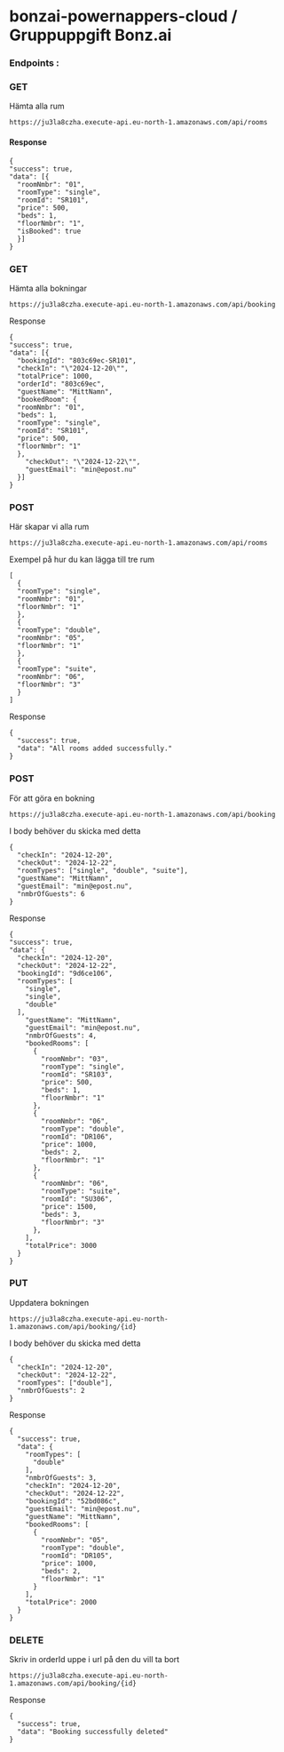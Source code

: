 # bonzai-powernappers-cloud / Gruppuppgift Bonz.ai

### Endpoints :

### GET

Hämta alla rum

```
https://ju3la8czha.execute-api.eu-north-1.amazonaws.com/api/rooms
```

#### Response

```
{
"success": true,
"data": [{
  "roomNmbr": "01",
  "roomType": "single",
  "roomId": "SR101",
  "price": 500,
  "beds": 1,
  "floorNmbr": "1",
  "isBooked": true
  }]
}
```

### GET

Hämta alla bokningar

```
https://ju3la8czha.execute-api.eu-north-1.amazonaws.com/api/booking
```

Response

```
{
"success": true,
"data": [{
  "bookingId": "803c69ec-SR101",
  "checkIn": "\"2024-12-20\"",
  "totalPrice": 1000,
  "orderId": "803c69ec",
  "guestName": "MittNamn",
  "bookedRoom": {
  "roomNmbr": "01",
  "beds": 1,
  "roomType": "single",
  "roomId": "SR101",
  "price": 500,
  "floorNmbr": "1"
  },
    "checkOut": "\"2024-12-22\"",
    "guestEmail": "min@epost.nu"
  }]
}
```

### POST

Här skapar vi alla rum

```
https://ju3la8czha.execute-api.eu-north-1.amazonaws.com/api/rooms
```

Exempel på hur du kan lägga till tre rum

```
[
  {
  "roomType": "single",
  "roomNmbr": "01",
  "floorNmbr": "1"
  },
  {
  "roomType": "double",
  "roomNmbr": "05",
  "floorNmbr": "1"
  },
  {
  "roomType": "suite",
  "roomNmbr": "06",
  "floorNmbr": "3"
  }
]
```

Response

```
{
  "success": true,
  "data": "All rooms added successfully."
}
```

### POST

För att göra en bokning

```
https://ju3la8czha.execute-api.eu-north-1.amazonaws.com/api/booking
```

I body behöver du skicka med detta

```
{
  "checkIn": "2024-12-20",
  "checkOut": "2024-12-22",
  "roomTypes": ["single", "double", "suite"],
  "guestName": "MittNamn",
  "guestEmail": "min@epost.nu",
  "nmbrOfGuests": 6
}
```

Response

```
{
"success": true,
"data": {
  "checkIn": "2024-12-20",
  "checkOut": "2024-12-22",
  "bookingId": "9d6ce106",
  "roomTypes": [
    "single",
    "single",
    "double"
  ],
    "guestName": "MittNamn",
    "guestEmail": "min@epost.nu",
    "nmbrOfGuests": 4,
    "bookedRooms": [
      {
        "roomNmbr": "03",
        "roomType": "single",
        "roomId": "SR103",
        "price": 500,
        "beds": 1,
        "floorNmbr": "1"
      },
      {
        "roomNmbr": "06",
        "roomType": "double",
        "roomId": "DR106",
        "price": 1000,
        "beds": 2,
        "floorNmbr": "1"
      },
      {
        "roomNmbr": "06",
        "roomType": "suite",
        "roomId": "SU306",
        "price": 1500,
        "beds": 3,
        "floorNmbr": "3"
      },
    ],
    "totalPrice": 3000
  }
}
```

### PUT

Uppdatera bokningen

```
https://ju3la8czha.execute-api.eu-north-1.amazonaws.com/api/booking/{id}
```

I body behöver du skicka med detta

```
{
  "checkIn": "2024-12-20",
  "checkOut": "2024-12-22",
  "roomTypes": ["double"],
  "nmbrOfGuests": 2
}
```

Response

```
{
  "success": true,
  "data": {
    "roomTypes": [
      "double"
    ],
    "nmbrOfGuests": 3,
    "checkIn": "2024-12-20",
    "checkOut": "2024-12-22",
    "bookingId": "52bd086c",
    "guestEmail": "min@epost.nu",
    "guestName": "MittNamn",
    "bookedRooms": [
      {
        "roomNmbr": "05",
        "roomType": "double",
        "roomId": "DR105",
        "price": 1000,
        "beds": 2,
        "floorNmbr": "1"
      }
    ],
    "totalPrice": 2000
  }
}
```

### DELETE

Skriv in orderId uppe i url på den du vill ta bort

```
https://ju3la8czha.execute-api.eu-north-1.amazonaws.com/api/booking/{id}
```

Response

```
{
  "success": true,
  "data": "Booking successfully deleted"
}
```
